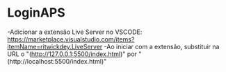 # LoginAPS

-Adicionar a extensão Live Server no VSCODE: https://marketplace.visualstudio.com/items?itemName=ritwickdey.LiveServer
-Ao iniciar com a extensão, substituir na URL o "(http://127.0.0.1:5500/index.html)" por "(http://localhost:5500/index.html)"
